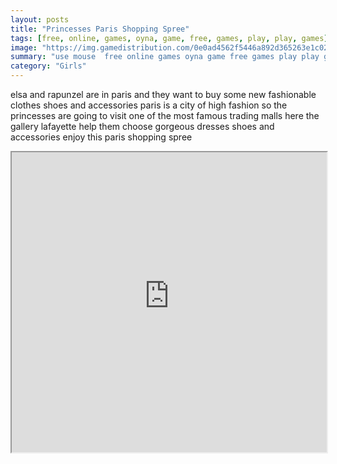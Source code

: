 ```yaml
---
layout: posts
title: "Princesses Paris Shopping Spree"
tags: [free, online, games, oyna, game, free, games, play, play, games]
image: "https://img.gamedistribution.com/0e0ad4562f5446a892d365263e1c02c4.jpg"
summary: "use mouse  free online games oyna game free games play play games"
category: "Girls"
---
```


elsa and rapunzel are in paris and they want to buy some new fashionable clothes shoes and accessories paris is a city of high fashion so the princesses are going to visit one of the most famous trading malls here the gallery lafayette help them choose gorgeous dresses shoes and accessories enjoy this paris shopping spree

<iframe width="100%" height="480px;" src="https://html5.gamedistribution.com/0e0ad4562f5446a892d365263e1c02c4/"></iframe>